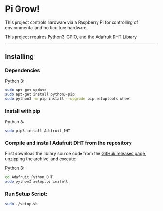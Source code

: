 Pi Grow! 
=======================

This project controls hardware via a Raspberry Pi for controlling of environmental and horticulture hardware.

This project requires Python3, GPIO, and the Adafruit DHT Library

---------------------------------------

Installing
----------

### Dependencies

Python 3:

````sh
sudo apt-get update
sudo apt-get install python3-pip
sudo python3 -m pip install --upgrade pip setuptools wheel
````

### Install with pip

Python 3:

```sh
sudo pip3 install Adafruit_DHT
```

### Compile and install Adafruit DHT from the repository

First download the library source code from the [GitHub releases
page](https://github.com/adafruit/Adafruit_Python_DHT/releases), unzipping the
archive, and execute:

Python 3:

```sh
cd Adafruit_Python_DHT
sudo python3 setup.py install
```

### Run Setup Script:

```sh
sudo ./setup.sh
```
